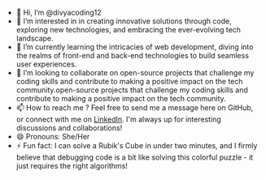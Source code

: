 - 👋 Hi, I’m @divyacoding12
- 👀 I’m interested in in creating innovative solutions through code, exploring new technologies, and embracing the ever-evolving tech landscape.
- 🌱 I’m currently learning the intricacies of web development, diving into the realms of front-end and back-end technologies to build seamless user experiences.
- 💞️ I’m looking to collaborate on open-source projects that challenge my coding skills and contribute to making a positive impact on the tech community.open-source projects that challenge my coding skills and contribute to making a positive impact on the tech community.
- 📫 How to reach me ? Feel free to send me a message here on GitHub, or connect with me on [LinkedIn](www.linkedin.com/in/divya-patel-5a6ab1260). I'm always up for interesting discussions and collaborations!
- 😄 Pronouns: She/Her
- ⚡ Fun fact:  I can solve a Rubik's Cube in under two minutes, and I firmly believe that debugging code is a bit like solving this colorful puzzle - it just requires the right algorithms!

<!---
divyacoding12/divyacoding12 is a ✨ special ✨ repository because its `README.md` (this file) appears on your GitHub profile.
You can click the Preview link to take a look at your changes.
--->
